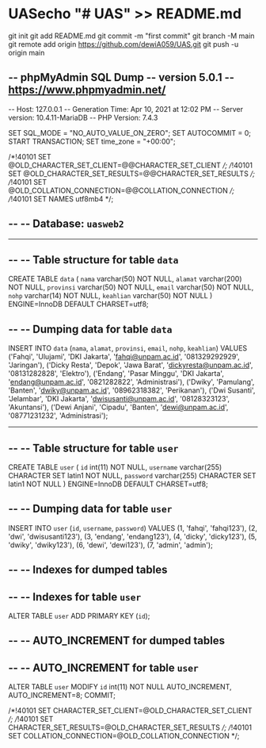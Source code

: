 # UASecho "# UAS" >> README.md
git init
git add README.md
git commit -m "first commit"
git branch -M main
git remote add origin https://github.com/dewiA059/UAS.git
git push -u origin main

-- phpMyAdmin SQL Dump
-- version 5.0.1
-- https://www.phpmyadmin.net/
--
-- Host: 127.0.0.1
-- Generation Time: Apr 10, 2021 at 12:02 PM
-- Server version: 10.4.11-MariaDB
-- PHP Version: 7.4.3

SET SQL_MODE = "NO_AUTO_VALUE_ON_ZERO";
SET AUTOCOMMIT = 0;
START TRANSACTION;
SET time_zone = "+00:00";


/*!40101 SET @OLD_CHARACTER_SET_CLIENT=@@CHARACTER_SET_CLIENT */;
/*!40101 SET @OLD_CHARACTER_SET_RESULTS=@@CHARACTER_SET_RESULTS */;
/*!40101 SET @OLD_COLLATION_CONNECTION=@@COLLATION_CONNECTION */;
/*!40101 SET NAMES utf8mb4 */;

--
-- Database: `uasweb2`
--

-- --------------------------------------------------------

--
-- Table structure for table `data`
--

CREATE TABLE `data` (
  `nama` varchar(50) NOT NULL,
  `alamat` varchar(200) NOT NULL,
  `provinsi` varchar(50) NOT NULL,
  `email` varchar(50) NOT NULL,
  `nohp` varchar(14) NOT NULL,
  `keahlian` varchar(50) NOT NULL
) ENGINE=InnoDB DEFAULT CHARSET=utf8;

--
-- Dumping data for table `data`
--

INSERT INTO `data` (`nama`, `alamat`, `provinsi`, `email`, `nohp`, `keahlian`) VALUES
('Fahqi', 'Ulujami', 'DKI Jakarta', 'fahqi@unpam.ac.id', '081329292929', 'Jaringan'),
('Dicky Resta', 'Depok', 'Jawa Barat', 'dickyresta@unpam.ac.id', '08131282828', 'Elektro'),
('Endang', 'Pasar Minggu', 'DKI Jakarta', 'endang@unpam.ac.id', '0821282822', 'Administrasi'),
('Dwiky', 'Pamulang', 'Banten', 'dwiky@unpam.ac.id', '08962318382', 'Perikanan'),
('Dwi Susanti', 'Jelambar', 'DKI Jakarta', 'dwisusanti@unpam.ac.id', '08128323123', 'Akuntansi'),
('Dewi Anjani', 'Cipadu', 'Banten', 'dewi@unpam.ac.id', '08771231232', 'Administrasi');

-- --------------------------------------------------------

--
-- Table structure for table `user`
--

CREATE TABLE `user` (
  `id` int(11) NOT NULL,
  `username` varchar(255) CHARACTER SET latin1 NOT NULL,
  `password` varchar(255) CHARACTER SET latin1 NOT NULL
) ENGINE=InnoDB DEFAULT CHARSET=utf8;

--
-- Dumping data for table `user`
--

INSERT INTO `user` (`id`, `username`, `password`) VALUES
(1, 'fahqi', 'fahqi123'),
(2, 'dwi', 'dwisusanti123'),
(3, 'endang', 'endang123'),
(4, 'dicky', 'dicky123'),
(5, 'dwiky', 'dwiky123'),
(6, 'dewi', 'dewi123'),
(7, 'admin', 'admin');

--
-- Indexes for dumped tables
--

--
-- Indexes for table `user`
--
ALTER TABLE `user`
  ADD PRIMARY KEY (`id`);

--
-- AUTO_INCREMENT for dumped tables
--

--
-- AUTO_INCREMENT for table `user`
--
ALTER TABLE `user`
  MODIFY `id` int(11) NOT NULL AUTO_INCREMENT, AUTO_INCREMENT=8;
COMMIT;

/*!40101 SET CHARACTER_SET_CLIENT=@OLD_CHARACTER_SET_CLIENT */;
/*!40101 SET CHARACTER_SET_RESULTS=@OLD_CHARACTER_SET_RESULTS */;
/*!40101 SET COLLATION_CONNECTION=@OLD_COLLATION_CONNECTION */;
